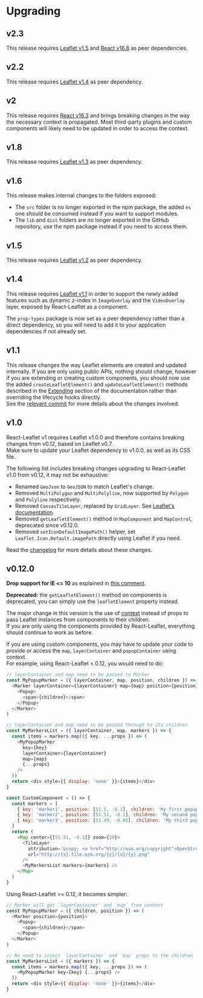 # Upgrading

## v2.3

This release requires [Leaflet v1.5](https://leafletjs.com/2019/05/08/leaflet-1.5.0.html) and [React v16.8](https://reactjs.org/blog/2019/02/06/react-v16.8.0.html) as peer dependencies.

## v2.2

This release requires [Leaflet v1.4](https://leafletjs.com/2018/12/30/leaflet-1.4.0.html) as peer dependency.

## v2

This release requires [React v16.3](https://reactjs.org/blog/2018/03/29/react-v-16-3.html) and brings breaking changes in the way the necessary context is propagated. Most third-party plugins and custom components will likely need to be updated in order to access the context.

## v1.8

This release requires [Leaflet v1.3](http://leafletjs.com/2018/01/15/leaflet-1.3.0.html) as peer dependency.

## v1.6

This release makes internal changes to the folders exposed:

- The `src` folder is no longer exported in the npm package, the added `es` one should be consumed instead if you want to support modules.
- The `lib` and `dist` folders are no longer exported in the GitHub repository, use the npm package instead if you need to access them.

## v1.5

This release requires [Leaflet v1.2](http://leafletjs.com/2017/08/08/leaflet-1.2.0.html) as peer dependency.

## v1.4

This release requires [Leaflet v1.1](http://leafletjs.com/2017/06/27/leaflet-1.1.0.html) in order to support the newly added features such as dynamic z-index in `ImageOverlay` and the `VideoOverlay` layer, exposed by React-Leaflet as a component.

The `prop-types` package is now set as a peer dependency rather than a direct dependency, so you will need to add it to your application dependencies if not already set.

## v1.1

This release changes the way Leaflet elements are created and updated internally. If you are only using public APIs, nothing should change, however if you are extending or creating custom components, you should now use the added `createLeafletElement()` and `updateLeafletElement()` methods described in the [Extending](https://github.com/PaulLeCam/react-leaflet/blob/master/docs/Extending.md#extending) section of the documentation rather than overriding the lifecycle hooks directly.\
See the [relevant commit](https://github.com/PaulLeCam/react-leaflet/commit/b42026f9dc93be45f0b8ffc6638a9d3824751091) for more details about the changes involved.

## v1.0

React-Leaflet v1 requires Leaflet v1.0.0 and therefore contains breaking changes from v0.12, based on Leaflet v0.7.\
Make sure to update your Leaflet dependency to v1.0.0, as well as its CSS file.

The following list includes breaking changes upgrading to React-Leaflet v1.0 from v0.12, it may not be exhaustive:

- Renamed `GeoJson` to `GeoJSON` to match Leaflet's change.
- Removed `MultiPolygon` and `MultiPolyline`, now supported by `Polygon` and `Polyline` respectively.
- Removed `CanvasTileLayer`, replaced by `GridLayer`. See [Leaflet's documentation](http://leafletjs.com/reference-1.0.0.html#gridlayer).
- Removed `getLeafletElement()` method in `MapComponent` and `MapControl`, deprecated since v0.12.0.
- Removed `setIconDefaultImagePath()` helper, set `Leaflet.Icon.Default.imagePath` directly using Leaflet if you need.

Read the [changelog](CHANGELOG.md) for more details about these changes.

## v0.12.0

**Drop support for IE <= 10** as explained in [this comment](https://github.com/PaulLeCam/react-leaflet/issues/215#issuecomment-243996907).

**Deprecated:** the `getLeafletElement()` method on components is deprecated, you can simply use the `leafletElement` property instead.

The major change in this version is the use of [context](https://facebook.github.io/react/docs/context.html) instead of props to pass Leaflet instances from components to their children.\
If you are only using the components provided by React-Leaflet, everything should continue to work as before.

If you are using custom components, you may have to update your code to provide or access the `map`, `layerContainer` and `popupContainer` using context.\
For example, using React-Leaflet < 0.12, you would need to do:

```js
// layerContainer and map need to be passed to Marker
const MyPopupMarker = ({ layerContainer, map, position, children }) => (
  <Marker layerContainer={layerContainer} map={map} position={position}>
    <Popup>
      <span>{children}</span>
    </Popup>
  </Marker>
)

// layerContainer and map need to be passed through to its children
const MyMarkersList = ({ layerContainer, map, markers }) => {
  const items = markers.map(({ key, ...props }) => (
    <MyPopupMarker
      key={key}
      layerContainer={layerContainer}
      map={map}
      {...props}
    />
  ))
  return <div style={{ display: 'none' }}>{items}</div>
}

const CustomComponent = () => {
  const markers = [
    { key: 'marker1', position: [51.5, -0.1], children: 'My first popup' },
    { key: 'marker2', position: [51.51, -0.1], children: 'My second popup' },
    { key: 'marker3', position: [51.49, -0.05], children: 'My third popup' },
  ]
  return (
    <Map center={[51.51, -0.1]} zoom={10}>
      <TileLayer
        attribution='&copy; <a href="http://osm.org/copyright">OpenStreetMap</a> contributors'
        url="http://{s}.tile.osm.org/{z}/{x}/{y}.png"
      />
      <MyMarkersList markers={markers} />
    </Map>
  )
}
```

Using React-Leaflet >= 0.12, it becomes simpler:

```js
// Marker will get `layerContainer` and `map` from context
const MyPopupMarker = ({ children, position }) => (
  <Marker position={position}>
    <Popup>
      <span>{children}</span>
    </Popup>
  </Marker>
)

// No need to inject `layerContainer` and `map` props to the children
const MyMarkersList = ({ markers }) => {
  const items = markers.map(({ key, ...props }) => (
    <MyPopupMarker key={key} {...props} />
  ))
  return <div style={{ display: 'none' }}>{items}</div>
}
```
